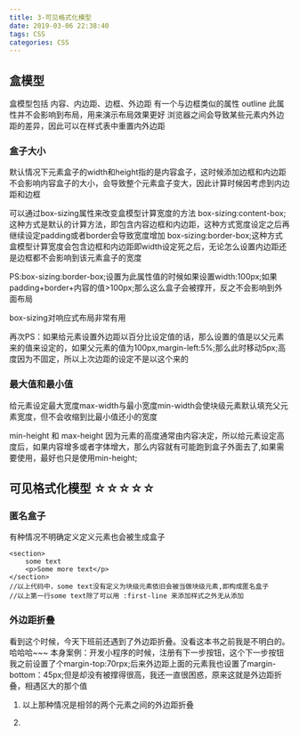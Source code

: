 ```yaml
---
title: 3-可见格式化模型
date: 2019-03-06 22:38:40
tags: CSS
categories: CSS
---
```

## 盒模型
盒模型包括 内容、内边距、边框、外边距
有一个与边框类似的属性 outline 此属性并不会影响到布局，用来演示布局效果更好
浏览器之间会导致某些元素内外边距的差异，因此可以在样式表中重置内外边距

### 盒子大小
默认情况下元素盒子的width和height指的是内容盒子，这时候添加边框和内边距不会影响内容盒子的大小，会导致整个元素盒子变大，因此计算时候因考虑到内边距和边框

可以通过box-sizing属性来改变盒模型计算宽度的方法
box-sizing:content-box;这种方式是默认的计算方法，即包含内容边框和内边距，这种方式宽度设定之后再继续设定padding或者border会导致宽度增加
box-sizing:border-box;这种方式盒模型计算宽度会包含边框和内边距即width设定死之后，无论怎么设置内边距还是边框都不会影响到该元素盒子的宽度

PS:box-sizing:border-box;设置为此属性值的时候如果设置width:100px;如果padding+border+内容的值>100px;那么这么盒子会被撑开，反之不会影响到外面布局

box-sizing对响应式布局非常有用

再次PS：如果给元素设置外边距以百分比设定值的话，那么设置的值是以父元素来的值来设定的，如果父元素的值为100px,margin-left:5%;那么此时移动5px;高度因为不固定，所以上次边距的设定不是以这个来的

### 最大值和最小值
给元素设定最大宽度max-width与最小宽度min-width会使块级元素默认填充父元素宽度，但不会收缩到比最小值还小的宽度

min-height 和 max-height 因为元素的高度通常由内容决定，所以给元素设定高度后，如果内容增多或者字体增大，那么内容就有可能跑到盒子外面去了,如果需要使用，最好也只是使用min-height;


## 可见格式化模型  ☆☆☆☆☆

### 匿名盒子
有种情况不明确定义定义元素也会被生成盒子
```
<section>
    some text
    <p>Some more text</p>
</section>
//以上代码中，some text没有定义为块级元素依旧会被当做块级元素,即构成匿名盒子
//以上第一行some text除了可以用 :first-line 来添加样式之外无从添加
```

### 外边距折叠
看到这个时候，今天下班前还遇到了外边距折叠。没看这本书之前我是不明白的。哈哈哈~~~
本身案例：开发小程序的时候，注册有下一步按钮，这个下一步按钮我之前设置了个margin-top:70rpx;后来外边距上面的元素我也设置了margin-bottom：45px;但是却没有被撑得很高，我还一直很困惑，原来这就是外边距折叠，相遇区大的那个值

1. 以上那种情况是相邻的两个元素之间的外边距折叠

2. 

